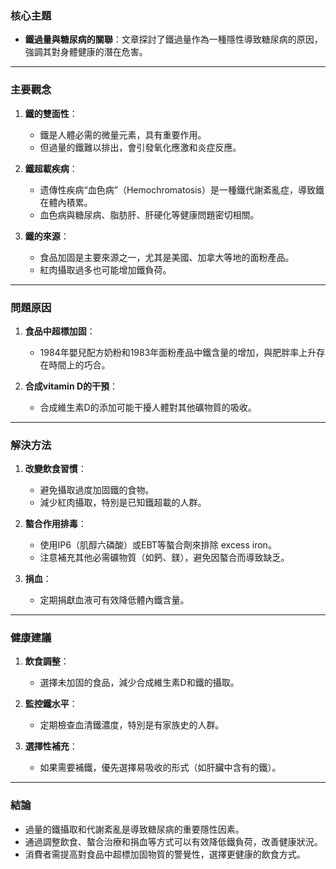 ### 核心主題  
- **鐵過量與糖尿病的關聯**：文章探討了鐵過量作為一種隱性導致糖尿病的原因，強調其對身體健康的潛在危害。

---

### 主要觀念  
1. **鐵的雙面性**：  
   - 鐵是人體必需的微量元素，具有重要作用。  
   - 但過量的鐵難以排出，會引發氧化應激和炎症反應。  

2. **鐵超載疾病**：  
   - 遗傳性疾病“血色病”（Hemochromatosis）是一種鐵代謝紊亂症，導致鐵在體內積累。  
   - 血色病與糖尿病、脂肪肝、肝硬化等健康問題密切相關。  

3. **鐵的來源**：  
   - 食品加固是主要來源之一，尤其是美國、加拿大等地的面粉產品。  
   - 紅肉攝取過多也可能增加鐵負荷。  

---

### 問題原因  
1. **食品中超標加固**：  
   - 1984年嬰兒配方奶粉和1983年面粉產品中鐵含量的增加，與肥胖率上升存在時間上的巧合。  

2. **合成vitamin D的干預**：  
   - 合成維生素D的添加可能干擾人體對其他礦物質的吸收。  

---

### 解決方法  
1. **改變飲食習慣**：  
   - 避免攝取過度加固鐵的食物。  
   - 減少紅肉攝取，特別是已知鐵超載的人群。  

2. **螯合作用排毒**：  
   - 使用IP6（肌醇六磷酸）或EBT等螯合劑來排除 excess iron。  
   - 注意補充其他必需礦物質（如鈣、鎂），避免因螯合而導致缺乏。  

3. **捐血**：  
   - 定期捐獻血液可有效降低體內鐵含量。  

---

### 健康建議  
1. **飲食調整**：  
   - 選擇未加固的食品，減少合成維生素D和鐵的攝取。  

2. **監控鐵水平**：  
   - 定期檢查血清鐵濃度，特別是有家族史的人群。  

3. **選擇性補充**：  
   - 如果需要補鐵，優先選擇易吸收的形式（如肝臟中含有的鐵）。  

---

### 結論  
- 過量的鐵攝取和代謝紊亂是導致糖尿病的重要隱性因素。  
- 通過調整飲食、螯合治療和捐血等方式可以有效降低鐵負荷，改善健康狀況。  
- 消費者需提高對食品中超標加固物質的警覺性，選擇更健康的飲食方式。